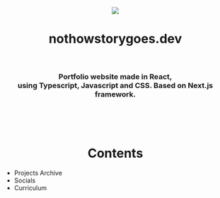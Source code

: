 
<p align="center">
    <img src="https://github.com/nothowstorygoes/nothowstorygoes.dev-v1/assets/159369503/a0354e79-5df0-4eea-a009-5275656e9b6d">
</p>

<h1 align="center">nothowstorygoes.dev</h1>

<h3 align="center">
  <p> <br></p>
  Portfolio website made in React, <br> using Typescript, Javascript and CSS. Based on Next.js framework.
</h3>

<p> <br><br><br></p>

<h1 align="center">Contents</h1>

<ul> 
  <li>Projects Archive</li>
  <li>Socials</li>
  <li>Curriculum</li>
</ul>
